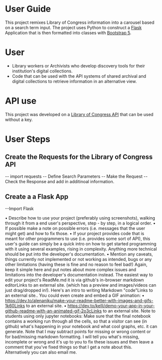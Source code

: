 # User Guide
This project remixes Library of Congress information into a carousel based on a search term input. The project uses Python to construct a [Flask](https://flask.palletsprojects.com/en/stable/) Application that is then formatted  into classes with [Bootstrap 5](https://getbootstrap.com/docs/5.0/getting-started/introduction/). 

# User
- Library workers or Archivists who develop discovery tools for their institution's digital collections.
- Code that can be used with the API systems of shared archival and digital collections to retrieve information in an alternative view. 

 # API use
 This project was developed on a [Library of Congress API]([url](https://www.loc.gov/apis/json-and-yaml/)) that can be used without a key. 

 # User Steps
## Create the Requests for the Library of Congress API
-- import requests
-- Define Search Parameters
-- Make the Request
-- Check the Response and add in additinoal information.

## Create a a Flask App
--Import Flask 


•	Describe how to use your project (preferably using screenshots), walking through it from a end user's perspective, step - by step, in a logical order.
•	If possible make a note on possible errors (i.e. messages that the user might get) and how to fix those.
•	If your project provides code that is meant for other programmers to use (i.e. provides some sort of API), this user's guide can simply be a quick intro on how to get started programming with it using several examples, rising in complexity. Anything more technical should be put into the developer's documentation.
•	Mention any caveats, things currently not implemented or not working as intended, bugs or any other limitations (having these is fine and no reason to feel bad!) Again, keep it simple here and put notes about more complex issues and limitations into the developer's documentation instead.
The easiest way to edit your project's ReadMe.md it is via github's in-browser markdown editorLinks to an external site. (which has a preview and images/videos can just drag/dropped in!). Here's an intro to writing Markdown "code"Links to an external site.. 
You could even create and embed a GIF animation:
•	https://dev.to/alenaniku/make-your-readme-better-with-images-and-gifs-1k60Links to an external site.
•	https://dev.to/kelli/demo-your-app-in-your-github-readme-with-an-animated-gif-2o3cLinks to an external site.
Note to students using only jupyter notebooks: Make sure that the final notebook contains a working run through all the cells, so that a visitor can see (in github) what's happening in your notebook and what cool graphs, etc. it can generate.
Note that I may subtract points for missing or wrong content or for bad/missing markdown formatting. I will tell you what's missing, incomplete or wrong and it's up to you to fix these issues and then leave a comment that you've fixed things so that I get a note about this. Alternatively you can also email me.
